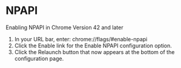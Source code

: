 # NPAPI

Enabling NPAPI in Chrome Version 42 and later

1. In your URL bar, enter:
chrome://flags/#enable-npapi 
2. Click the Enable link for the Enable NPAPI configuration option.
3. Click the Relaunch button that now appears at the bottom of the configuration page.
